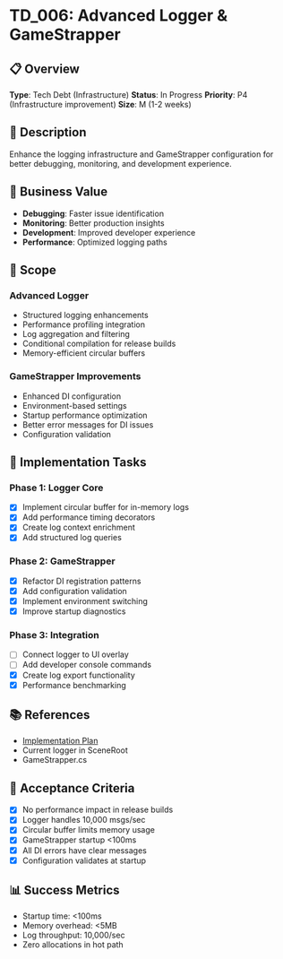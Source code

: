# TD_006: Advanced Logger & GameStrapper

## 📋 Overview
**Type**: Tech Debt (Infrastructure)
**Status**: In Progress
**Priority**: P4 (Infrastructure improvement)
**Size**: M (1-2 weeks)

## 📝 Description
Enhance the logging infrastructure and GameStrapper configuration for better debugging, monitoring, and development experience.

## 🎯 Business Value
- **Debugging**: Faster issue identification
- **Monitoring**: Better production insights
- **Development**: Improved developer experience
- **Performance**: Optimized logging paths

## 📐 Scope

### Advanced Logger
- Structured logging enhancements
- Performance profiling integration
- Log aggregation and filtering
- Conditional compilation for release builds
- Memory-efficient circular buffers

### GameStrapper Improvements
- Enhanced DI configuration
- Environment-based settings
- Startup performance optimization
- Better error messages for DI issues
- Configuration validation

## 🔄 Implementation Tasks

### Phase 1: Logger Core
- [x] Implement circular buffer for in-memory logs
- [x] Add performance timing decorators
- [x] Create log context enrichment
- [x] Add structured log queries

### Phase 2: GameStrapper
- [x] Refactor DI registration patterns
- [x] Add configuration validation
- [x] Implement environment switching
- [x] Improve startup diagnostics

### Phase 3: Integration
- [ ] Connect logger to UI overlay
- [ ] Add developer console commands
- [x] Create log export functionality
- [x] Performance benchmarking

## 📚 References
- [Implementation Plan](../../3_Implementation_Plans/06_Advanced_Logger_And_GameStrapper_Implementation_Plan.md)
- Current logger in SceneRoot
- GameStrapper.cs

## 🎯 Acceptance Criteria
- [x] No performance impact in release builds
- [x] Logger handles 10,000 msgs/sec
- [x] Circular buffer limits memory usage
- [x] GameStrapper startup <100ms
- [x] All DI errors have clear messages
- [x] Configuration validates at startup

## 📊 Success Metrics
- Startup time: <100ms
- Memory overhead: <5MB
- Log throughput: 10,000/sec
- Zero allocations in hot path